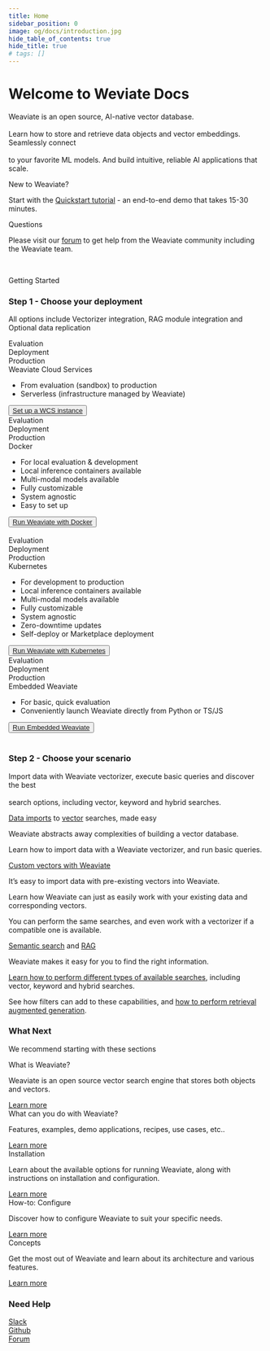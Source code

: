 ```yaml
---
title: Home
sidebar_position: 0
image: og/docs/introduction.jpg
hide_table_of_contents: true
hide_title: true
# tags: []
---
```


<div className = "docHome">

<h1 className = "docHeadText">Welcome to Weviate Docs</h1>

<p className ="docText">Weaviate is an open source, AI-native vector database.<br></br>
Learn how to store and retrieve data objects and vector embeddings. Seamlessly connect <br></br>  to your favorite ML models. And build intuitive, reliable AI applications that scale.

</p>

<div className="welcomeSection">
<div className ="welcomeBox"> 
<div className = "welcomeHeader new"> New to Weaviate? </div>
<p>Start with the <a href="/quickstart/index.md">Quickstart tutorial</a> - an end-to-end demo that takes 15-30 minutes.</p>
</div>
<div className ="welcomeBox"> 
<div className = "welcomeHeader questions">Questions </div>
<p>Please visit our <a href="https://forum.weaviate.io/c/support/">forum</a> to get help from the Weaviate community including the Weaviate team.</p>
</div>
</div>
<br/>



<p className = "highLightText">Getting Started</p>

<h3 className = "docHeader">Step 1 - Choose your deployment</h3>
<p className ="docText">All options include Vectorizer integration, RAG module integration and Optional data replication</p>


<div className="deploySection">
<div className ="deployBox"> 
<div className ="tabContainer">
<div className ="deployTab">Evaluation</div>
<div className ="deployTab">Deployment</div>
<div className ="deployTab">Production</div>
</div>
<div className = "deployContent">
<div className = "deployHeader">Weaviate Cloud Services</div>
<ul className = "deployList">
<li>From evaluation (sandbox) to production</li>
<li>Serverless (infrastructure managed by Weaviate)</li>
</ul>
<button className = "deployButton"><a href = "/developers/wcs/guides/create-instance">Set up a WCS instance</a></button>
</div>
</div>

<div className ="deployBox"> 
<div className ="tabContainer">
<div className ="deployTab">Evaluation</div>
<div className ="deployTab">Deployment</div>
<div className ="deployTab inactive">Production</div>
</div>
<div className = "deployContent">
<div className = "deployHeader docker">Docker</div>
<ul className = "deployList">
<li>For local evaluation & development</li>
<li>Local inference containers available</li>
<li>Multi-modal models available</li>
<li>Fully customizable</li>
<li>System agnostic</li>
<li>Easy to set up</li>
</ul>
<button className = "deployButton"><a href = "/developers/weaviate/installation/docker-compose">Run Weaviate with Docker</a></button>
</div>
</div>




</div>
<br/>


<div className="deploySection">
<div className ="deployBox"> 
<div className ="tabContainer">
<div className ="deployTab inactive">Evaluation</div>
<div className ="deployTab">Deployment</div>
<div className ="deployTab">Production</div>
</div>
<div className = "deployContent">
<div className = "deployHeader kubernetes">Kubernetes</div>
<ul className = "deployList">
<li>For development to production</li>
<li>Local inference containers available</li>
<li>Multi-modal models available</li>
<li>Fully customizable</li>
<li>System agnostic</li>
<li>Zero-downtime updates</li>
<li>Self-deploy or Marketplace deployment</li>
</ul>
<button className = "deployButton"><a href = "/developers/weaviate/installation/kubernetes">Run Weaviate with Kubernetes</a></button>
</div>
</div>



<div className ="deployBox"> 
<div className ="tabContainer">
<div className ="deployTab">Evaluation</div>
<div className ="deployTab inactive">Deployment</div>
<div className ="deployTab inactive">Production</div>
</div>
<div className = "deployContent">
<div className = "deployHeader">Embedded Weaviate</div>
<ul className = "deployList">
<li>For basic, quick evaluation</li>
<li>Conveniently launch Weaviate directly from Python or TS/JS</li>
</ul>
<button className = "deployButton"><a href = "/developers/weaviate/installation/embedded">Run Embedded Weaviate</a></button>
</div>
</div>




</div>
<br/>


<h3 className = "docHeader">Step 2 - Choose your scenario</h3>
<p className="docText">Import data with Weaviate vectorizer, execute basic queries and discover the best<br></br> search options, including vector, keyword and hybrid searches.
</p>


<div className="deploySection scenario">

<div className="scenarioBox">

<div className="scenarioLogo data"></div>
<div className="scenarioText">
<span><a href="/developers/weaviate/manage-data/import">Data imports</a> to <a href="/developers/weaviate/search/similarity">vector</a> searches, made easy</span>

<p>Weaviate abstracts away complexities of building a vector database.</p>
<p>Learn how to import data with a Weaviate vectorizer, and run basic queries.</p>
</div>


</div>
<div className="scenarioBox">

<div className="scenarioLogo custom"></div>
<div className="scenarioText">
<span><a href="/developers/weaviate/starter-guides/custom-vectors">Custom vectors with Weaviate</a></span>


<p>It’s easy to import data with pre-existing vectors into Weaviate.</p>
<p>Learn how Weaviate can just as easily work with your existing data and corresponding vectors.</p>
<p>You can perform the same searches, and even work with a vectorizer if a compatible one is available.</p>

</div>


</div>
<div className="scenarioBox">

<div className="scenarioLogo semantic"></div>
<div className="scenarioText">
<span><a href="/developers/weaviate/search">Semantic search</a> and <a href="/developers/weaviate/starter-guides/generative">RAG</a></span>

<p>Weaviate makes it easy for you to find the right information.</p>
<p><a href="/developers/weaviate/search">Learn how to perform different types of available searches</a>, including vector, keyword and hybrid searches.</p>
<p>See how filters can add to these capabilities, and <a href="/developers/weaviate/starter-guides/generative">how to perform retrieval augmented generation</a>.</p>
</div>


</div>

</div>


<h3 className = "docHeader">What Next</h3>
<p className="docText">We recommend starting with these sections</p>


<div className="deploySection whatsNext"> 

<div className="whatnextBox">
<span>What is Weaviate?</span>
<p>Weaviate is an open source vector search engine that stores both objects and vectors.</p>
<div className= "wtLearn"><a href="/developers/weaviate#what-is-weaviate">Learn more</a></div>
</div>
<div className="whatnextBox">
<span>What can you do with Weaviate?</span>
<p>Features, examples, demo applications, recipes, use cases, etc..</p>
<div className= "wtLearn"><a href="/developers/weaviate/more-resources/example-use-cases">Learn more</a></div>
</div>
<div className="whatnextBox small">
<span className="filters">Installation</span>
<p>Learn about the available options for running Weaviate, along with instructions on installation and configuration.</p>
<div className= "wtLearn"><a href="/developers/weaviate/installation">Learn more</a></div>
</div>
<div className="whatnextBox small">
<span className="filters">How-to: Configure</span>
<p>Discover how to configure Weaviate to suit your specific needs.</p>
<div className= "wtLearn"><a href="/developers/weaviate/configuration">Learn more</a></div>
</div>
<div className="whatnextBox small">
<span className="filters">Concepts</span>
<p>Get the most out of Weaviate and learn about its architecture and various features.</p>
<div className= "wtLearn"><a href="/developers/weaviate/concepts">Learn more</a></div>
</div>

</div>


<div className="secondaryContent">
<h3>Need Help</h3>
<div className="secondaryTabs slack"><a href="https://weaviate.io/slack">Slack</a></div>
<div className="secondaryTabs github"><a href="https://github.com/weaviate/weaviate">Github</a></div>
<div className="secondaryTabs forum"><a href="https://forum.weaviate.io/">Forum</a></div>
</div>


</div>